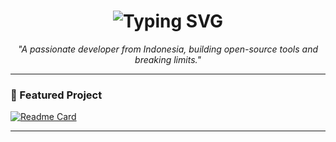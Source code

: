 <h1 align="center">
  <img src="https://readme-typing-svg.demolab.com?font=Fira+Code&weight=500&size=28&pause=1000&center=true&vCenter=true&width=500&lines=Hi%2C+I'm+XenaaLangliss;18+Years+Old+From+Indonesia" alt="Typing SVG" />
</h1>

<p align="center">
  <i>"A passionate developer from Indonesia, building open-source tools and breaking limits."</i>
</p>

---

### 🚀 Featured Project

[![Readme Card](https://github-readme-stats.vercel.app/api/pin/?username=XenaaLangliss&repo=ubuntu-railway&theme=tokyonight)](https://github.com/XenaaLangliss/ubuntu-railway)

---
